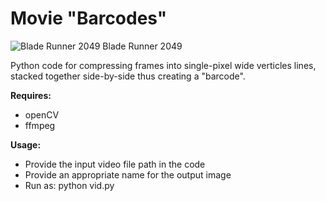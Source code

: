 # Movie "Barcodes"

![Blade Runner 2049](https://raw.githubusercontent.com/vibhuagrawal14/moviebarcodes/master/bladerunner.png)
Blade Runner 2049


Python code for compressing frames into single-pixel wide verticles lines, stacked together side-by-side thus creating a "barcode".

**Requires:**
* openCV
* ffmpeg

**Usage:**
* Provide the input video file path in the code
* Provide an appropriate name for the output image
* Run as: python vid.py
